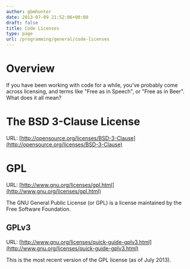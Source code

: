 ```yaml
---
author: gbmhunter
date: 2013-07-09 21:52:06+00:00
draft: false
title: Code Licenses
type: page
url: /programming/general/code-licenses
---
```


# Overview


If you have been working with code for a while, you've probably come across licensing, and terms like "Free as in Speech", or "Free as in Beer". What does it all mean?


# The BSD 3-Clause License


URL: [http://opensource.org/licenses/BSD-3-Clause](http://opensource.org/licenses/BSD-3-Clause)


# GPL


URL: [http://www.gnu.org/licenses/gpl.html](http://www.gnu.org/licenses/gpl.html)

The GNU General Public License (or GPL) is a license maintained by the Free Software Foundation.


## GPLv3


URL: [http://www.gnu.org/licenses/quick-guide-gplv3.html](http://www.gnu.org/licenses/quick-guide-gplv3.html)

This is the most recent version of the GPL license (as of July 2013).
